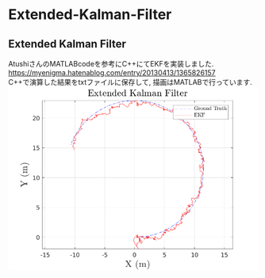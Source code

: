 # Extended-Kalman-Filter
## Extended Kalman Filter  
AtushiさんのMATLABcodeを参考にC++にてEKFを実装しました.
https://myenigma.hatenablog.com/entry/20130413/1365826157  
C++で演算した結果をtxtファイルに保存して, 描画はMATLABで行っています.
![EKF](https://github.com/Ramune6110/Extended-Kalman-Filter/blob/master/Extended_Kalman_Filter.png)

